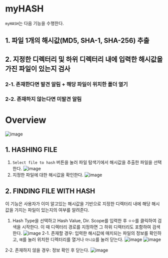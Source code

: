 # myHASH
`myHASH`는 다음 기능을 수행한다.
## 1. 파일 1개의 해시값(MD5, SHA-1, SHA-256) 추출
## 2. 지정한 디렉터리 및 하위 디렉터리 내에 입력한 해시값을 가진 파일이 있는지 검사
  ### 2-1. 존재한다면 발견 알림 +  해당 파일이 위치한 폴더 열기
  ### 2-2. 존재하지 않는다면 미발견 알림
  
# Overview
![image](https://user-images.githubusercontent.com/49504937/126594589-abf77d5a-131c-4a2b-a69f-f163c6feca77.png)

## 1. HASHING FILE
1. `Select file to hash` 버튼을 눌러 파일 탐색기에서 해시값을 추출한 파일을 선택한다.
![image](https://user-images.githubusercontent.com/49504937/126594677-0001393b-4ba3-4a7e-8e82-b5f5a22175c5.png)
2. 지정한 파일에 대한 해시값을 확인한다.
![image](https://user-images.githubusercontent.com/49504937/126594712-8da8be55-e335-4ebe-b4f7-fc3deb282a49.png)

## 2. FINDING FILE WITH HASH
이 기능은 사용자가 이미 알고있는 해시값을 기반으로 지정한 디렉터리 내에 해당 해시값을 가지는 파일이 있는지의 여부를 알려준다.
1. Hash Type을 선택하고 Hash Value, Dir. Scope를 입력한 후 `ㅇㅇ`를 클릭하여 검색을 시작한다. 이 때 디렉터리 경로를 지정하면 그 하위 디렉터리도 포함하여 검색한다.
![image](https://user-images.githubusercontent.com/49504937/126594981-afcaa5e7-5b96-4799-ad27-9893585a9179.png)
2-1. 존재할 경우: 입력한 해시값에 매치되는 파일의 정보를 확인하고, `예`를 눌러 위치한 디렉터리를 열거나 `아니요`를 눌러 닫는다.
![image](https://user-images.githubusercontent.com/49504937/126595138-b1c93c11-a88b-4a42-a603-1946f143d5b4.png)
![image](https://user-images.githubusercontent.com/49504937/126595177-a691b707-8ed6-4b12-91cc-9191493653d2.png)

2-2. 존재하지 않을 경우: 정보 확인 후 닫는다.
![image](https://user-images.githubusercontent.com/49504937/126595194-e2ff0a7d-f2a2-4615-940a-e7aeb7870971.png)
